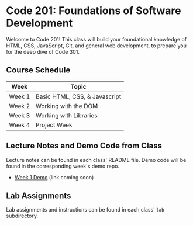 # Code 201: Foundations of Software Development


Welcome to Code 201! This class will build your foundational knowledge of HTML, CSS, JavaScript, Git, and general web development, to prepare you for the deep dive of Code 301.

## Course Schedule

Week  | Topic
-----------|---------------
Week 1     | Basic HTML, CSS, & Javascript
Week 2     | Working with the DOM
Week 3     | Working with Libraries
Week 4     | Project Week

## Lecture Notes and Demo Code from Class

Lecture notes can be found in each class' README file. Demo code will be found in the corresponding week's demo repo.

- [Week 1 Demo](#) (link coming soon)

## Lab Assignments

Lab assignments and instructions can be found in each class' `lab` subdirectory.